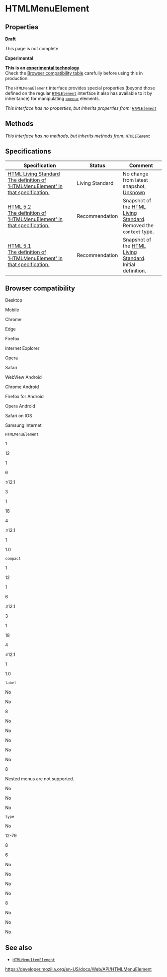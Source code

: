 # HTMLMenuElement

## Properties

**Draft**

This page is not complete.

**Experimental**

**This is an [experimental technology](https://developer.mozilla.org/en-US/docs/MDN/Guidelines/Conventions_definitions#experimental)**  
Check the [Browser compatibility table](#browser_compatibility) carefully before using this in production.

The `HTMLMenuElement` interface provides special properties (beyond those defined on the regular [`HTMLElement`](htmlelement) interface it also has available to it by inheritance) for manipulating [`<menu>`](https://developer.mozilla.org/en-US/docs/Web/HTML/Element/menu) elements.

_This interface has no properties, but inherits properties from: [`HTMLElement`](htmlelement)_

## Methods

_This interface has no methods, but inherits methods from: [`HTMLElement`](htmlelement)_

## Specifications

<table><thead><tr class="header"><th>Specification</th><th>Status</th><th>Comment</th></tr></thead><tbody><tr class="odd"><td><a href="https://html.spec.whatwg.org/multipage/grouping-content.html#htmlmenuelement">HTML Living Standard<br />
<span class="small">The definition of 'HTMLMenuElement' in that specification.</span></a></td><td><span class="spec-living">Living Standard</span></td><td>No change from latest snapshot, <a href="about:unknown">Unknown</a></td></tr><tr class="even"><td><a href="https://www.w3.org/TR/html52/grouping-content.html#htmlmenuelement">HTML 5.2<br />
<span class="small">The definition of 'HTMLMenuElement' in that specification.</span></a></td><td><span class="spec-rec">Recommendation</span></td><td>Snapshot of the <a href="https://html.spec.whatwg.org/multipage/">HTML Living Standard</a>.<br />
Removed the <code>context</code> type.</td></tr><tr class="odd"><td><a href="https://www.w3.org/TR/html51/interactive-elements.html#htmlmenuelement-htmlmenuelement">HTML 5.1<br />
<span class="small">The definition of 'HTMLMenuElement' in that specification.</span></a></td><td><span class="spec-rec">Recommendation</span></td><td>Snapshot of the <a href="https://html.spec.whatwg.org/multipage/">HTML Living Standard</a>.<br />
Initial definition.</td></tr></tbody></table>

## Browser compatibility

Desktop

Mobile

Chrome

Edge

Firefox

Internet Explorer

Opera

Safari

WebView Android

Chrome Android

Firefox for Android

Opera Android

Safari on IOS

Samsung Internet

`HTMLMenuElement`

1

12

1

6

≤12.1

3

1

18

4

≤12.1

1

1.0

`compact`

1

12

1

6

≤12.1

3

1

18

4

≤12.1

1

1.0

`label`

No

No

8

No

No

No

No

No

8

Nested menus are not supported.

No

No

No

`type`

No

12-79

8

6

No

No

No

No

8

No

No

No

## See also

- [`HTMLMenuItemElement`](htmlmenuitemelement)

<a href="https://developer.mozilla.org/en-US/docs/Web/API/HTMLMenuElement" class="_attribution-link">https://developer.mozilla.org/en-US/docs/Web/API/HTMLMenuElement</a>
